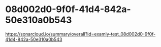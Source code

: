 # 08d002d0-9f0f-41d4-842a-50e310a0b543
https://sonarcloud.io/summary/overall?id=examly-test_08d002d0-9f0f-41d4-842a-50e310a0b543

